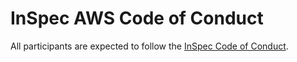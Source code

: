 # InSpec AWS Code of Conduct

All participants are expected to follow the [InSpec Code of Conduct](https://github.com/inspec/inspec/blob/master/CODE_OF_CONDUCT.md).